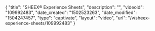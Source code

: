 {
    "title": "SHEEX&reg; Experience Sheets",
    "description": "",
    "videoid": "109992483",
    "date_created": "1502523263",
    "date_modified": "1504247457",
    "type": "captivate",
    "layout": "video",
    "url": "\/v\/sheex-experience-sheets\/109992483"
}
